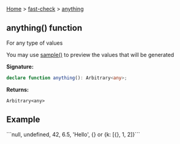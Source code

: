 [Home](/) &gt; [fast-check](../fast-check.md) &gt; [anything](anything.md)

## anything() function

For any type of values

You may use [sample()](sample.md) to preview the values that will be generated

<b>Signature:</b>

```typescript
declare function anything(): Arbitrary<any>;
```
<b>Returns:</b>

`Arbitrary<any>`

## Example

\`\`\`<!-- -->null, undefined, 42, 6.5, 'Hello', {<!-- -->} or {<!-- -->k: \[{<!-- -->}<!-- -->, 1, 2\]<!-- -->}<!-- -->\`\`\`

